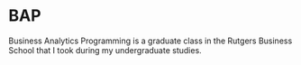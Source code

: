 # BAP
Business Analytics Programming is a graduate class in the Rutgers Business School that I took during my undergraduate studies. 
